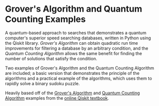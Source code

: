 # Grover's Algorithm and Quantum Counting Examples

A quantum-based approach to searches that demonstrates a quantum computer's superior speed searching databases, written in Python using the Qiskit library. *Grover's Algorithm*  can obtain quadratic run time improvements for filtering a database by an arbitrary condition, and the *Quantum Counting Algorithm* allows the same benefit for finding the number of solutions that satisfy the condition.

Two examples of Grover's Algorithm and the Quantum Counting Algorithm are included; a basic version that demonstrates the principle of the algorithms and a practical example of the algorithms, which uses them to rapidly solve a binary sudoku puzzle.

Heavily based off of the [Grover's Algorithm](https://qiskit.org/textbook/ch-algorithms/grover.html) and [Quantum Counting Algorithm](https://qiskit.org/textbook/ch-algorithms/quantum-counting.html) examples from the [online Qiskit textbook](https://qiskit.org/textbook/preface.html).
